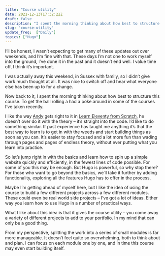 ```yaml
---
title: "Course utility"
date: 2021-12-13T17:32:22Z
draft: false
description: "I spent the morning thinking about how best to structure this course. To get the ball rolling a had a poke around in some of the courses I’ve taken recently."
slug: "course-utility"
update_freq:  ["Daily"]
topics: ["Hugo"]
---
```


I’ll be honest, I wasn’t expecting to get many of these updates out over weekends, and I’m fine with that. These days I’m not one to work myself into the ground, I’ve done it in the past and it doesn’t end well. I value time off, I think it’s important.

I was actually away this weekend, in Sussex with family, so I didn’t give work much thought at all. It was nice to switch off and hear what everyone else has been up to for a change.

Now back to it, I spent the morning thinking about how best to structure this course. To get the ball rolling a had a poke around in some of the courses I’ve taken recently.

I like the way [Andy](https://piccalil.li/) gets right to it in [Learn Eleventy from Scratch](https://learneleventyfromscratch.com/), he doesn’t over do it with the theory – it’s straight into the code. I’d like to do something similar. If past experience has taught me anything it’s that the best way to learn is to get in with the weeds and start building things as soon as you can. It’s easier to stay focused and a lot more fun than wading through pages and pages of endless theory, without ever putting what you learn into practice.

So let’s jump right in with the basics and learn how to spin up a simple website quickly and efficiently, in the fewest lines of code possible. For some of you this may be enough. But Hugo is powerful, so why stop there? For those who want to go beyond the basics, we’ll take it further by adding functionality, exploring all the features Hugo has to offer in the process.

Maybe I’m getting ahead of myself here, but I like the idea of using the course to build a few different projects across a few different modules. These could even be real world side projects – I’ve got a lot of ideas. Either way you learn how to use Hugo in a number of practical ways.

What I like about this idea is that it gives the course utility  – you come away a variety of different projects to add to your portfolio. In my mind that can only be a good thing. 

From my perspective, splitting the work into a series of small modules is far more manageable. It doesn’t feel quite so overwhelming, both to think about and plan. I can focus on each module one by one, and in time this course may even start building itself.